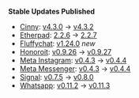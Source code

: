 **Stable Updates Published**

* [Cinny](https://github.com/ajbura/cinny): [v4.3.0](https://github.com/ajbura/cinny/releases/tag/v4.3.0) -> [v4.3.2](https://github.com/ajbura/cinny/releases/tag/v4.3.2)
* [Etherpad](https://github.com/ether/etherpad-lite): [2.2.6](https://github.com/ether/etherpad-lite/releases/tag/2.2.6) -> [2.2.7](https://github.com/ether/etherpad-lite/releases/tag/2.2.7)
* [Fluffychat](https://github.com/krille-chan/fluffychat): [v1.24.0](https://github.com/krille-chan/fluffychat/releases/tag/v1.24.0) _new_
* [Honoroit](https://github.com/etkecc/honoroit): [v0.9.26](https://github.com/etkecc/honoroit/releases/tag/v0.9.26) -> [v0.9.27](https://github.com/etkecc/honoroit/releases/tag/v0.9.27)
* [Meta Instagram](https://github.com/mautrix/meta): [v0.4.3](https://github.com/mautrix/meta/releases/tag/v0.4.3) -> [v0.4.4](https://github.com/mautrix/meta/releases/tag/v0.4.4)
* [Meta Messenger](https://github.com/mautrix/meta): [v0.4.3](https://github.com/mautrix/meta/releases/tag/v0.4.3) -> [v0.4.4](https://github.com/mautrix/meta/releases/tag/v0.4.4)
* [Signal](https://github.com/mautrix/signal): [v0.7.5](https://github.com/mautrix/signal/releases/tag/v0.7.5) -> [v0.8.0](https://github.com/mautrix/signal/releases/tag/v0.8.0)
* [Whatsapp](https://github.com/mautrix/whatsapp): [v0.11.2](https://github.com/mautrix/whatsapp/releases/tag/v0.11.2) -> [v0.11.3](https://github.com/mautrix/whatsapp/releases/tag/v0.11.3)

